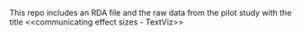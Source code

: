 This repo includes an RDA file and the raw data from the pilot study with the title <<communicating effect sizes - TextViz>>
